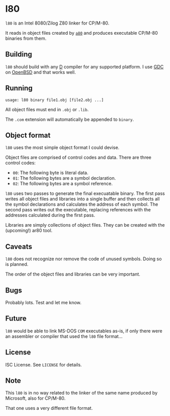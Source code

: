l80
===
`l80` is an Intel 8080/Zilog Z80 linker for CP/M-80.

It reads in object files created by
[`a80`](https://github.com/ibara/a80)
and produces executable CP/M-80 binaries from them.

Building
--------
`l80` should build with any
[D](https://dlang.org/)
compiler for any supported platform. I use
[GDC](https://gdcproject.org/)
on
[OpenBSD](https://www.openbsd.org/)
and that works well.

Running
-------
`usage: l80 binary file1.obj [file2.obj ...]`

All object files must end in `.obj` or `.lib`.

The `.com` extension will automatically be appended to
`binary`.

Object format
-------------
`l80` uses the most simple object format I could devise.

Object files are comprised of control codes and data. There
are three control codes:
* `00`: The following byte is literal data.
* `01`: The following bytes are a symbol declaration.
* `02`: The following bytes are a symbol reference.

`l80` uses two passes to generate the final execuatable
binary. The first pass writes all object files and libraries
into a single buffer and then collects all the symbol
declarations and calculates the address of each symbol. The
second pass writes out the executable, replacing references
with the addresses calculated during the first pass.

Libraries are simply collections of object files. They can
be created with the (upcoming!) ar80 tool.

Caveats
-------
`l80` does not recognize nor remove the code of unused
symbols. Doing so is planned.

The order of the object files and libraries can be very
important.

Bugs
----
Probably lots. Test and let me know.

Future
------
`l80` would be able to link MS-DOS `COM` executables as-is,
if only there were an assembler or compiler that used the
`l80` file format...

License
-------
ISC License. See `LICENSE` for details.

Note
----
This `l80` is in no way related to the linker of the same
name produced by Microsoft, also for CP/M-80.

That one uses a very different file format.
